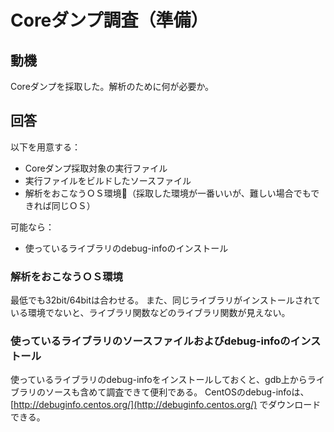 # Coreダンプ調査（準備）

## 動機
Coreダンプを採取した。解析のために何が必要か。

## 回答
以下を用意する：
- Coreダンプ採取対象の実行ファイル
- 実行ファイルをビルドしたソースファイル
- 解析をおこなうＯＳ環境（採取した環境が一番いいが、難しい場合でもできれば同じＯＳ）

可能なら：
- 使っているライブラリのdebug-infoのインストール
　
### 解析をおこなうＯＳ環境
最低でも32bit/64bitは合わせる。
また、同じライブラリがインストールされている環境でないと、ライブラリ関数などのライブラリ関数が見えない。

### 使っているライブラリのソースファイルおよびdebug-infoのインストール
使っているライブラリのdebug-infoをインストールしておくと、gdb上からライブラリのソースも含めて調査できて便利である。
CentOSのdebug-infoは、[http://debuginfo.centos.org/](http://debuginfo.centos.org/) でダウンロードできる。
